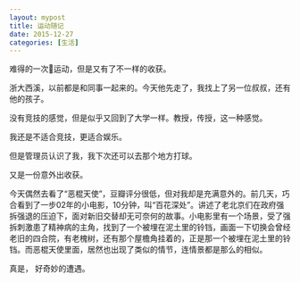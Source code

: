 ```yaml
---
layout: mypost
title: 运动随记
date: 2015-12-27
categories: [生活]
---
```


难得的一次🏸️运动，但是又有了不一样的收获。

浙大西溪，以前都是和同事一起来的。今天他先走了，我找上了另一位叔叔，还有他的孩子。

没有竞技的感觉，但是似乎又回到了大学一样。教授，传授，这一种感觉。

我还是不适合竞技，更适合娱乐。

但是管理员认识了我，我下次还可以去那个地方打球。

又是一份意外出收获。

今天偶然去看了“恶棍天使”，豆瓣评分很低，但对我却是充满意外的。前几天，巧合看到了一步02年的小电影，10分钟，叫“百花深处”。讲述了老北京们在政府强拆强退的压迫下，面对新旧交替却无可奈何的故事。小电影里有一个场景，受了强拆刺激患了精神病的主角，找到了一个被埋在泥土里的铃铛，画面一下切换会曾经老旧的四合院，有老槐树，还有那个屋檐角挂着的，正是那一个被埋在泥土里的铃铛。而恶棍天使里面，居然也出现了类似的情节，连情景都是那么的相似。

真是， 好奇妙的遭遇。
